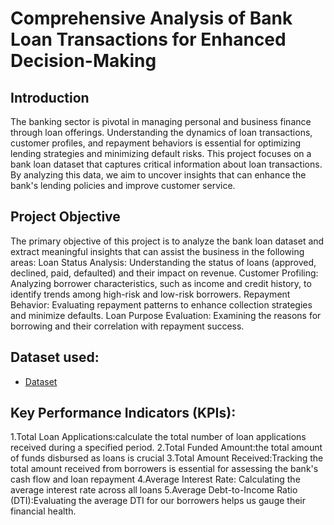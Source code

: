 # Comprehensive Analysis of Bank Loan Transactions for Enhanced Decision-Making
## Introduction
The banking sector is pivotal in managing personal and business finance through loan offerings. Understanding the dynamics of loan transactions, customer profiles, and repayment behaviors is essential for optimizing lending strategies and minimizing default risks. This project focuses on a bank loan dataset that captures critical information about loan transactions. By analyzing this data, we aim to uncover insights that can enhance the bank's lending policies and improve customer service.
## Project Objective
The primary objective of this project is to analyze the bank loan dataset and extract meaningful insights that can assist the business in the following areas:
Loan Status Analysis: Understanding the status of loans (approved, declined, paid, defaulted) and their impact on revenue.
Customer Profiling: Analyzing borrower characteristics, such as income and credit history, to identify trends among high-risk and low-risk borrowers.
Repayment Behavior: Evaluating repayment patterns to enhance collection strategies and minimize defaults.
Loan Purpose Evaluation: Examining the reasons for borrowing and their correlation with repayment success.
## Dataset used:
- <a href= "https://github.com/Harsh-896/Bank-Loan-Analysis-/blob/main/financial_loan.csv">Dataset<a/>
## Key Performance Indicators (KPIs):
1.Total Loan Applications:calculate the total number of loan applications received during a specified period.
2.Total Funded Amount:the total amount of funds disbursed as loans is crucial
3.Total Amount Received:Tracking the total amount received from borrowers is essential for assessing the bank's cash flow and loan repayment
4.Average Interest Rate: Calculating the average interest rate across all loans
5.Average Debt-to-Income Ratio (DTI):Evaluating the average DTI for our borrowers helps us gauge their financial health. 

